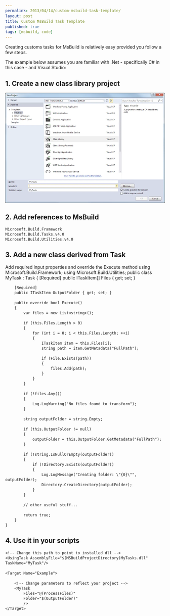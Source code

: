 ```yaml
---
permalink: 2013/04/14/custom-msbuild-task-template/
layout: post
title: Custom MsBuild Task Template
published: true
tags: [msbuild, code]
---
```


Creating customs tasks for MsBuild is relatively easy provided you follow a few steps.

The example below assumes you are familiar with .Net - specifically C# in this case - and
Visual Studio:

## 1. Create a new class library project

![New Project](/img/posts/custom-msbuild-task-template/vs-new-project.webp)

## 2. Add references to MsBuild

    Microsoft.Build.Framework
    Microsoft.Build.Tasks.v4.0
    Microsoft.Build.Utilities.v4.0

## 3. Add a new class derived from Task

Add required input properties and override the Execute method
using Microsoft.Build.Framework;
using Microsoft.Build.Utilities;
public class MyTask : Task
{
[Required]
public ITaskItem[] Files { get; set; }

        [Required]
        public ITaskItem OutputFolder { get; set; }

        public override bool Execute()
        {
            var files = new List<string>();

            if (this.Files.Length > 0)
            {
                for (int i = 0; i < this.Files.Length; ++i)
                {
                    ITaskItem item = this.Files[i];
                    string path = item.GetMetadata("FullPath");

                    if (File.Exists(path))
                    {
                        files.Add(path);
                    }
                }
            }

            if (!files.Any())
            {
                Log.LogWarning("No files found to transform");
            }

            string outputFolder = string.Empty;

            if (this.OutputFolder != null)
            {
                outputFolder = this.OutputFolder.GetMetadata("FullPath");
            }

            if (!string.IsNullOrEmpty(outputFolder))
            {
                if (!Directory.Exists(outputFolder))
                {
                    Log.LogMessage("Creating folder: \"{0}\"", outputFolder);
                    Directory.CreateDirectory(outputFolder);
                }
            }

    		// other useful stuff...

            return true;
        }
    }

## 4. Use it in your scripts

    <!-- Change this path to point to installed dll -->
    <UsingTask AssemblyFile="$(MSBuildProjectDirectory)MyTasks.dll" TaskName="MyTask"/>

    <Target Name="Example">

    	<!-- Change parameters to reflect your project -->
    	<MyTask
    		Files="@(ProcessFiles)"
    		Folder="$(OutputFolder)"
    		/>
    </Target>
